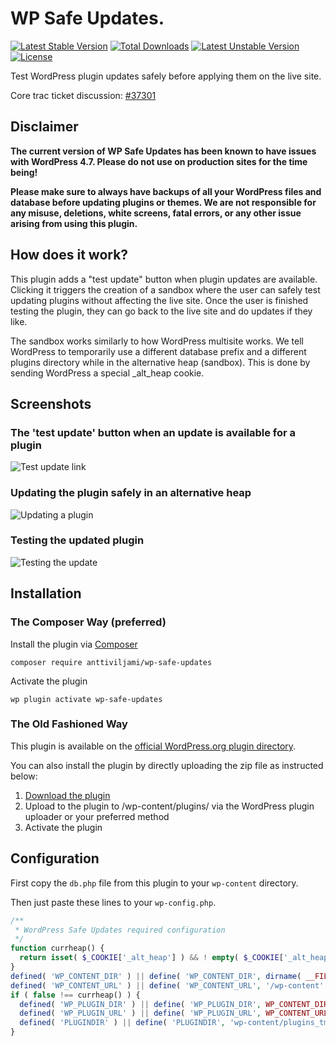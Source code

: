 # WP Safe Updates.
[![Latest Stable Version](https://poser.pugx.org/anttiviljami/wp-safe-updates/v/stable)](https://packagist.org/packages/anttiviljami/wp-safe-updates) [![Total Downloads](https://poser.pugx.org/anttiviljami/wp-safe-updates/downloads)](https://packagist.org/packages/anttiviljami/wp-safe-updates) [![Latest Unstable Version](https://poser.pugx.org/anttiviljami/wp-safe-updates/v/unstable)](https://packagist.org/packages/anttiviljami/wp-safe-updates) [![License](https://poser.pugx.org/anttiviljami/wp-safe-updates/license)](https://packagist.org/packages/anttiviljami/wp-safe-updates)

Test WordPress plugin updates safely before applying them on the live site.

Core trac ticket discussion: [#37301](https://core.trac.wordpress.org/ticket/37301)

## Disclaimer

**The current version of WP Safe Updates has been known to have issues with WordPress 4.7. Please do not use on production sites for the time being!**

**Please make sure to always have backups of all your WordPress files and database before updating plugins or themes. We are not responsible for any misuse, deletions, white screens, fatal errors, or any other issue arising from using this plugin.**

## How does it work?

This plugin adds a "test update" button when plugin updates are available. Clicking it triggers the creation of a sandbox where the user can safely test updating plugins without affecting the live site. Once the user is finished testing the plugin, they can go back to the live site and do updates if they like.

The sandbox works similarly to how WordPress multisite works. We tell WordPress to temporarily use a different database prefix and a different plugins directory while in the alternative heap (sandbox). This is done by sending WordPress a special _alt_heap cookie.

## Screenshots

### The 'test update' button when an update is available for a plugin
![Test update link](/assets/screenshot-1.png)

### Updating the plugin safely in an alternative heap
![Updating a plugin](/assets/screenshot-2.png)

### Testing the updated plugin
![Testing the update](/assets/screenshot-3.png)

## Installation

### The Composer Way (preferred)

Install the plugin via [Composer](https://getcomposer.org/)
```
composer require anttiviljami/wp-safe-updates
```

Activate the plugin
```
wp plugin activate wp-safe-updates
```

### The Old Fashioned Way

This plugin is available on the [official WordPress.org plugin directory](https://wordpress.org/plugins/wp-safe-updates/).

You can also install the plugin by directly uploading the zip file as instructed below:

1. [Download the plugin](archive/master.zip)
2. Upload to the plugin to /wp-content/plugins/ via the WordPress plugin uploader or your preferred method
3. Activate the plugin

## Configuration

First copy the `db.php` file from this plugin to your `wp-content` directory.

Then just paste these lines to your `wp-config.php`.
```php
/**
 * WordPress Safe Updates required configuration
 */
function currheap() {
  return isset( $_COOKIE['_alt_heap'] ) && ! empty( $_COOKIE['_alt_heap'] ) ? preg_replace('/[^a-z0-9_]/', '', strtolower( $_COOKIE['_alt_heap'] ) ) : false;
}
defined( 'WP_CONTENT_DIR' ) || define( 'WP_CONTENT_DIR', dirname( __FILE__ ) . '/wp-content' );
defined( 'WP_CONTENT_URL' ) || define( 'WP_CONTENT_URL', '/wp-content' );
if ( false !== currheap() ) {
  defined( 'WP_PLUGIN_DIR' ) || define( 'WP_PLUGIN_DIR', WP_CONTENT_DIR . '/plugins_tmp_' . currheap() );
  defined( 'WP_PLUGIN_URL' ) || define( 'WP_PLUGIN_URL', WP_CONTENT_URL . '/plugins_tmp_' . currheap() );
  defined( 'PLUGINDIR' ) || define( 'PLUGINDIR', 'wp-content/plugins_tmp_' . currheap() );
}
```

